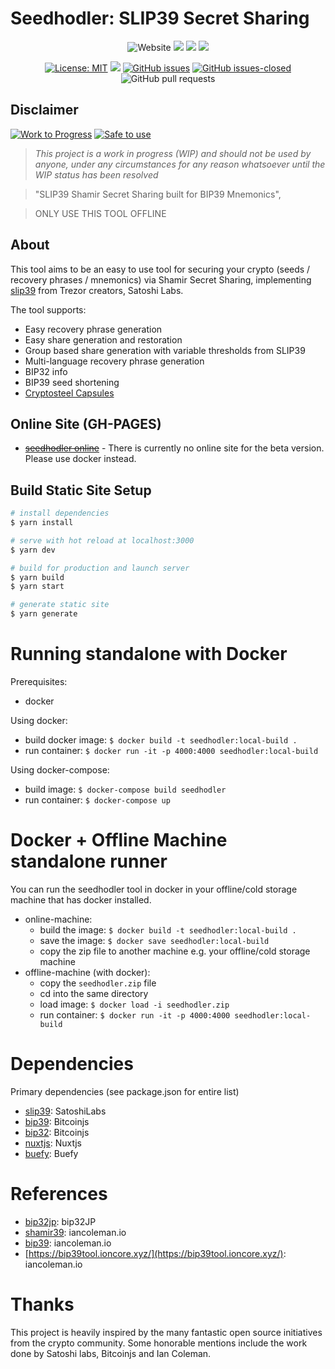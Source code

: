 
# Seedhodler: SLIP39 Secret Sharing

<center>
<p align="center">

![Website](https://img.shields.io/website?down_color=red&down_message=offline&up_color=green&up_message=online&url=https%3A%2F%2Fseedhodler.io)
![](https://github.com/seedhodler/seedhodler/workflows/es-lint/badge.svg) 
![](https://github.com/seedhodler/seedhodler/workflows/deploy/badge.svg) 
![](https://github.com/seedhodler/seedhodler/workflows/docker-build/badge.svg) 

[![License: MIT](https://img.shields.io/badge/License-MIT-yellow.svg)](https://opensource.org/licenses/MIT) ![](https://api.dependabot.com/badges/status?host=github&repo=seedhodler/seedhodler) [![GitHub issues](https://img.shields.io/github/issues/seedhodler/seedhodler.svg)](https://GitHub.com/seedhodler/seedhodler/issues/) [![GitHub issues-closed](https://img.shields.io/github/issues-closed/seedhodler/seedhodler.svg)](https://GitHub.com/seedhodler/seedhodler/issues?q=is%3Aissue+is%3Aclosed)
![GitHub pull requests](https://img.shields.io/github/issues-pr/seedhodler/seedhodler)

</p>
</center>

## Disclaimer

[![Work to Progress](https://img.shields.io/badge/Work_in_progress-YES-RED.svg)](https://shields.io/) [![Safe to use](https://img.shields.io/badge/Safe_to_use-TEST_ONLY-RED.svg)](https://shields.io/) 

> _This project is a work in progress (WIP) and should not be used by anyone, under any circumstances for any reason whatsoever until the WIP status has been resolved_

> &#34;SLIP39 Shamir Secret Sharing built for BIP39 Mnemonics&#34;,

> ONLY USE THIS TOOL OFFLINE

## About

This tool aims to be an easy to use tool for securing your crypto (seeds / recovery phrases / mnemonics) via Shamir Secret Sharing, implementing [slip39](https://github.com/satoshilabs/slips/blob/master/slip-0039.md) from Trezor creators, Satoshi Labs. 

The tool supports:
- Easy recovery phrase generation
- Easy share generation and restoration
- Group based share generation with variable thresholds from SLIP39
- Multi-language recovery phrase generation
- BIP32 info
- BIP39 seed shortening
- [Cryptosteel Capsules](https://cryptosteel.com/product/cryptosteel-capsule/?v=3a52f3c22ed6)


## Online Site (GH-PAGES) 

- ~~[seedhodler online](https://seedhodler.github.io/seedhodler/)~~ - There is currently no online site for the beta version. Please use docker instead.

## Build Static Site Setup

```bash
# install dependencies
$ yarn install

# serve with hot reload at localhost:3000
$ yarn dev

# build for production and launch server
$ yarn build
$ yarn start

# generate static site
$ yarn generate
```

# Running standalone with Docker

Prerequisites:
 - docker

Using docker:
- build docker image: `$ docker build -t seedhodler:local-build . `
- run container: `$ docker run -it -p 4000:4000 seedhodler:local-build`

Using docker-compose:
- build image: `$ docker-compose build seedhodler`
- run container: `$ docker-compose up`

# Docker + Offline Machine standalone runner

You can run the seedhodler tool in docker in your offline/cold storage machine that has docker installed. 

- online-machine:
    - build the image: `$ docker build -t seedhodler:local-build . `
    - save the image: `$ docker save seedhodler:local-build`
    - copy the zip file to another machine e.g. your offline/cold storage machine 
- offline-machine (with docker):
    - copy the `seedhodler.zip` file
    - cd into the same directory
    - load image: `$ docker load -i seedhodler.zip`
    - run container: `$ docker run -it -p 4000:4000 seedhodler:local-build`

# Dependencies

Primary dependencies (see package.json for entire list)

- [slip39](https://github.com/satoshilabs/slips/blob/master/slip-0039.md): SatoshiLabs
- [bip39](https://github.com/bitcoinjs/bip39): Bitcoinjs
- [bip32](https://github.com/bitcoinjs/bip32): Bitcoinjs
- [nuxtjs](https://nuxtjs.org/): Nuxtjs
- [buefy](https://buefy.org/documentation/loading): Buefy

# References

- [bip32jp](https://bip32jp.github.io/english/): bip32JP
- [shamir39](https://iancoleman.io/shamir39/): iancoleman.io
- [bip39](https://iancoleman.io/bip39/): iancoleman.io
- [https://bip39tool.ioncore.xyz/](https://bip39tool.ioncore.xyz/): iancoleman.io

# Thanks

This project is heavily inspired by the many fantastic open source initiatives from the crypto community. Some honorable mentions include the work done by Satoshi labs, Bitcoinjs and Ian Coleman.

